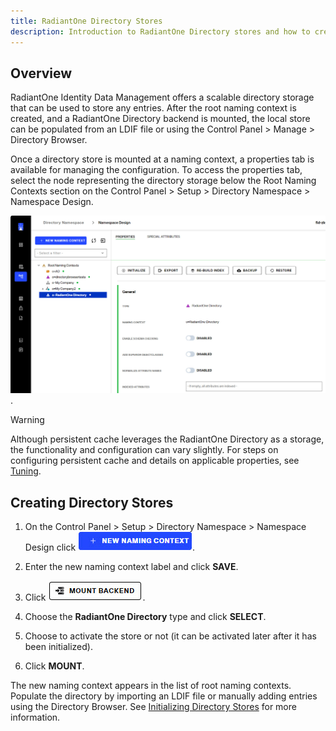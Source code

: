 ```yaml
---
title: RadiantOne Directory Stores
description: Introduction to RadiantOne Directory stores and how to create them. 
---
```


## Overview

RadiantOne Identity Data Management offers a scalable directory storage that can be used to store any entries. After the root naming context is created, and a RadiantOne Directory backend is mounted, the local store can be populated from an LDIF file or using the Control Panel > Manage > Directory Browser.

Once a directory store is mounted at a naming context, a properties tab is available for managing the configuration. To access the properties tab, select the node representing the directory storage below the Root Naming Contexts section on the Control Panel > Setup > Directory Namespace > Namespace Design.

![RadiantOne Directory Properties](./Media/r1-dir-properties.jpg).

>[!warning] 
>Although persistent cache leverages the RadiantOne Directory as a storage, the functionality and configuration can vary slightly. For steps on configuring persistent cache and details on applicable properties, see [Tuning](../../tuning/persistent-cache).

## Creating Directory Stores

1.	On the Control Panel > Setup > Directory Namespace > Namespace Design click ![An image showing ](Media/new-naming-context.jpg).

2.	Enter the new naming context label and click **SAVE**.

3.	Click ![An image showing ](Media/mount-backend.jpg).

4.	Choose the **RadiantOne Directory** type and click **SELECT**.
5.	Choose to activate the store or not (it can be activated later after it has been initialized).
6.	Click **MOUNT**.

The new naming context appears in the list of root naming contexts. Populate the directory by importing an LDIF file or manually adding entries using the Directory Browser. See [Initializing Directory Stores](managing-directory-stores) for more information.
